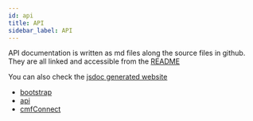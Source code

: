 ```yaml
---
id: api
title: API
sidebar_label: API
---
```


API documentation is written as md files along the source files in github.
They are all linked and accessible from the [README](https://github.com/Talend/ui/tree/master/packages/cmf/README.md)

You can also check the [jsdoc generated website](http://talend.surge.sh/cmf/jsdoc/)

* [bootstrap](https://github.com/Talend/ui/tree/master/packages/cmf/src/bootstrap.md)
* [api](https://github.com/Talend/ui/tree/master/packages/cmf/src/api.md)
* [cmfConnect](https://github.com/Talend/ui/tree/master/packages/cmf/src/cmfConnect.md)
